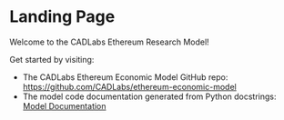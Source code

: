 # Landing Page

Welcome to the CADLabs Ethereum Research Model!

Get started by visiting:
* The CADLabs Ethereum Economic Model GitHub repo: https://github.com/CADLabs/ethereum-economic-model
* The model code documentation generated from Python docstrings: <a href="model/index.html">Model Documentation</a>

